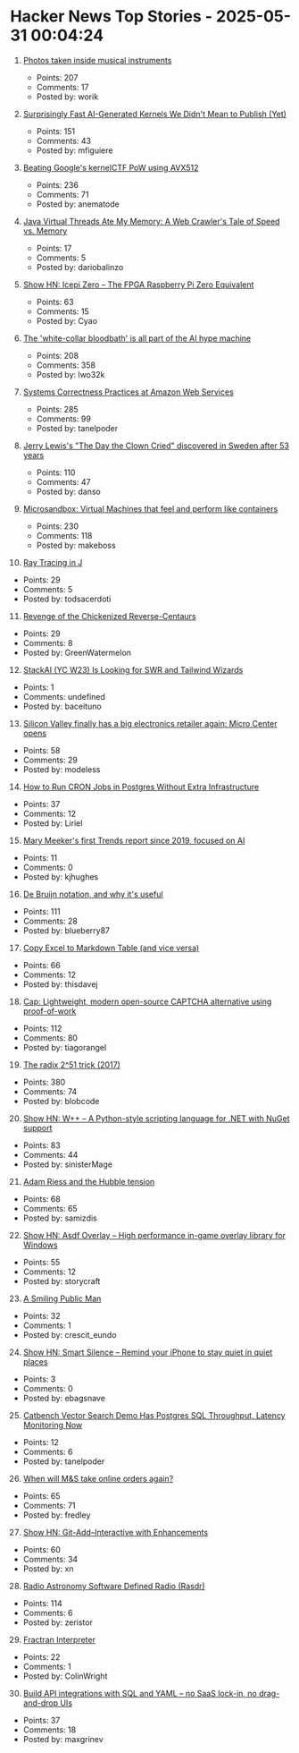 # Hacker News Top Stories - 2025-05-31 00:04:24

1. [Photos taken inside musical instruments](https://www.dpreview.com/photography/5400934096/probe-lenses-and-focus-stacking-the-secrets-to-incredible-photos-taken-inside-instruments)
   - Points: 207
   - Comments: 17
   - Posted by: worik

2. [Surprisingly Fast AI-Generated Kernels We Didn't Mean to Publish (Yet)](https://crfm.stanford.edu/2025/05/28/fast-kernels.html)
   - Points: 151
   - Comments: 43
   - Posted by: mfiguiere

3. [Beating Google's kernelCTF PoW using AVX512](https://anemato.de/blog/kctf-vdf)
   - Points: 236
   - Comments: 71
   - Posted by: anematode

4. [Java Virtual Threads Ate My Memory: A Web Crawler's Tale of Speed vs. Memory](https://dariobalinzo.medium.com/virtual-threads-ate-my-memory-a-web-crawlers-tale-of-speed-vs-memory-a92fc75085f6)
   - Points: 17
   - Comments: 5
   - Posted by: dariobalinzo

5. [Show HN: Icepi Zero – The FPGA Raspberry Pi Zero Equivalent](https://github.com/cheyao/icepi-zero)
   - Points: 63
   - Comments: 15
   - Posted by: Cyao

6. [The 'white-collar bloodbath' is all part of the AI hype machine](https://www.cnn.com/2025/05/30/business/anthropic-amodei-ai-jobs-nightcap)
   - Points: 208
   - Comments: 358
   - Posted by: lwo32k

7. [Systems Correctness Practices at Amazon Web Services](https://cacm.acm.org/practice/systems-correctness-practices-at-amazon-web-services/)
   - Points: 285
   - Comments: 99
   - Posted by: tanelpoder

8. [Jerry Lewis's "The Day the Clown Cried" discovered in Sweden after 53 years](https://www.thenationalnews.com/arts-culture/film-tv/2025/05/29/jerry-lewis-day-the-clown-cried-discovered/)
   - Points: 110
   - Comments: 47
   - Posted by: danso

9. [Microsandbox: Virtual Machines that feel and perform like containers](https://github.com/microsandbox/microsandbox)
   - Points: 230
   - Comments: 118
   - Posted by: makeboss

10. [Ray Tracing in J](https://idle.nprescott.com/2020/ray-tracing-in-j.html)
   - Points: 29
   - Comments: 5
   - Posted by: todsacerdoti

11. [Revenge of the Chickenized Reverse-Centaurs](https://pluralistic.net/2022/04/17/revenge-of-the-chickenized-reverse-centaurs/)
   - Points: 29
   - Comments: 8
   - Posted by: GreenWatermelon

12. [StackAI (YC W23) Is Looking for SWR and Tailwind Wizards](https://www.ycombinator.com/companies/stackai/jobs/C1rOopy-frontend-engineer)
   - Points: 1
   - Comments: undefined
   - Posted by: baceituno

13. [Silicon Valley finally has a big electronics retailer again: Micro Center opens](https://www.microcenter.com/site/mc-news/article/micro-center-santa-clara-photos.aspx)
   - Points: 58
   - Comments: 29
   - Posted by: modeless

14. [How to Run CRON Jobs in Postgres Without Extra Infrastructure](https://wasp.sh/blog/2025/05/28/how-to-run-cron-jobs-in-postgress-without-extra-infrastructure)
   - Points: 37
   - Comments: 12
   - Posted by: Liriel

15. [Mary Meeker's first Trends report since 2019, focused on AI](https://www.bondcap.com/reports/tai)
   - Points: 11
   - Comments: 0
   - Posted by: kjhughes

16. [De Bruijn notation, and why it's useful](https://blueberrywren.dev/blog/debruijn-explanation/)
   - Points: 111
   - Comments: 28
   - Posted by: blueberry87

17. [Copy Excel to Markdown Table (and vice versa)](https://thisdavej.com/copy-table-in-excel-and-paste-as-a-markdown-table/)
   - Points: 66
   - Comments: 12
   - Posted by: thisdavej

18. [Cap: Lightweight, modern open-source CAPTCHA alternative using proof-of-work](https://capjs.js.org/)
   - Points: 112
   - Comments: 80
   - Posted by: tiagorangel

19. [The radix 2^51 trick (2017)](https://www.chosenplaintext.ca/articles/radix-2-51-trick.html)
   - Points: 380
   - Comments: 74
   - Posted by: blobcode

20. [Show HN: W++ – A Python-style scripting language for .NET with NuGet support](https://github.com/sinisterMage/WPlusPlus)
   - Points: 83
   - Comments: 44
   - Posted by: sinisterMage

21. [Adam Riess and the Hubble tension](https://www.theatlantic.com/science/archive/2025/05/adam-riess-hubble-tension/682980/)
   - Points: 68
   - Comments: 65
   - Posted by: samizdis

22. [Show HN: Asdf Overlay – High performance in-game overlay library for Windows](https://github.com/storycraft/asdf-overlay)
   - Points: 55
   - Comments: 12
   - Posted by: storycraft

23. [A Smiling Public Man](https://salmagundi.skidmore.edu/articles/1407-a-smiling-public-man)
   - Points: 32
   - Comments: 1
   - Posted by: crescit_eundo

24. [Show HN: Smart Silence – Remind your iPhone to stay quiet in quiet places](https://testflight.apple.com/join/47CJ31VK)
   - Points: 3
   - Comments: 0
   - Posted by: ebagsnave

25. [Catbench Vector Search Demo Has Postgres SQL Throughput, Latency Monitoring Now](https://tanelpoder.com/posts/catbench-vector-search-query-throughput-latency-monitoring/)
   - Points: 12
   - Comments: 6
   - Posted by: tanelpoder

26. [When will M&S take online orders again?](https://moneyweek.com/personal-finance/marks-and-spencer-online-order-problems)
   - Points: 65
   - Comments: 71
   - Posted by: fredley

27. [Show HN: Git-Add–Interactive with Enhancements](https://github.com/cwarden/git-add-interactive)
   - Points: 60
   - Comments: 34
   - Posted by: xn

28. [Radio Astronomy Software Defined Radio (Rasdr)](https://radio-astronomy.org/rasdr)
   - Points: 114
   - Comments: 6
   - Posted by: zeristor

29. [Fractran Interpreter](https://tjwei.github.io/Fractran/)
   - Points: 22
   - Comments: 1
   - Posted by: ColinWright

30. [Build API integrations with SQL and YAML – no SaaS lock-in, no drag-and-drop UIs](https://github.com/paloaltodatabases/sequor)
   - Points: 37
   - Comments: 18
   - Posted by: maxgrinev

